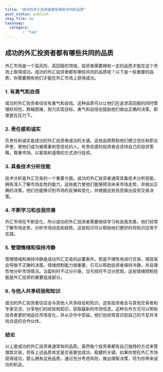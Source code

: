 ```yaml
---
title: "成功的外汇投资者都有哪些共同的品质"
post_status: publish
skip_file: no
taxonomy:
  category:
        - "faq"
---
```


## 成功的外汇投资者都有哪些共同的品质

外汇市场是一个高风险、高回报的领域，投资者需要拥有一定的品质才能在这个市场上取得成功。成功的外汇投资者都有哪些共同的品质呢？以下是一些重要的品质，你需要拥有他们才能在外汇市场上获得成功。

### 1\. 有勇气和自信

成功的外汇投资者往往有勇气和自信。这种品质可以让他们在追求高回报的同时管理好风险，跨越困难，努力实现目标。勇气和自信也鼓励他们做出正确的决策，即使是在压力下。

### 2\. 责任感和诚实

负责任和诚实是成功的外汇投资者成功的关键。这些品质帮助他们建立信任和职业声誉，使他们成为被尊重和受信任的人。有责任感的投资者会坚持自己的投资策略，尊重市场，以客观和谨慎的方式进行投资。

### 3\. 具备技术分析技能

技术分析是外汇交易的一个重要方面。成功的外汇投资者通常具备技术分析技能，拥有深入了解市场走势的能力。这些能力使他们能够预测未来市场走势，并做出正确的决策。他们也能够识别市场的反弹和变化，并根据这些信息做出投资交易决策。

### 4\. 不断学习和自我完善

外汇市场在不断变化，所以成功的外汇投资者需要继续学习和自我完善。他们经常了解市场走势，分析市场动态和趋势。这些知识可以帮助他们更好的将知识应用于实践。

### 5\. 管理情绪和保持冷静

管理情绪和保持冷静是成功外汇交易的必要条件。若是不理性地进行交易，很容易会导致不正确的决策。情绪控制能力很重要，它可以帮助投资者保持冷静，并且理性地分析市场情况。当盈利时不过分兴奋，当亏损时不过分悲观，这些情绪控制技能是外汇投资的重要组成部分。

### 6\. 与他人共享经验和知识

成功的外汇投资者往往会与其他人共享经验和知识。这些投资者会与其他交易者和专家交流，分享他们的经验和知识，获取最新的市场信息。这种合作方式可以帮助投资者更好地适应市场变化，并从合作中受益。他们也经常意识到自己的不足并寻找合适的合作伙伴。

### 结论

以上是成功的外汇投资者通常有的品质。虽然每个投资者都有自己独特的方式来管理其交易，但有上述品质肯定是交易更加成功、稳健的关键。如果你想在外汇市场获得成功，那么拥有这些品质，通过充分考虑风险，做出理智决策，将为你带来成功的机会。
